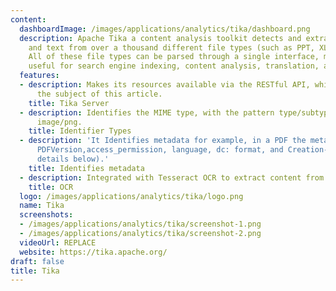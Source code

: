 ```yaml
---
content:
  dashboardImage: /images/applications/analytics/tika/dashboard.png
  description: Apache Tika a content analysis toolkit detects and extracts metadata
    and text from over a thousand different file types (such as PPT, XLS, and PDF).
    All of these file types can be parsed through a single interface, making Tika
    useful for search engine indexing, content analysis, translation, and much more.
  features:
  - description: Makes its resources available via the RESTful API, which will be
      the subject of this article.
    title: Tika Server
  - description: Identifies the MIME type, with the pattern type/subtype, for example,
      image/png.
    title: Identifier Types
  - description: 'It Identifies metadata for example, in a PDF the metadata is pdf:
      PDFVersion,access_permission, language, dc: format, and Creation-Date (more
      details below).'
    title: Identifies metadata
  - description: Integrated with Tesseract OCR to extract content from images.
    title: OCR
  logo: /images/applications/analytics/tika/logo.png
  name: Tika
  screenshots:
  - /images/applications/analytics/tika/screenshot-1.png
  - /images/applications/analytics/tika/screenshot-2.png
  videoUrl: REPLACE
  website: https://tika.apache.org/
draft: false
title: Tika
---
```


